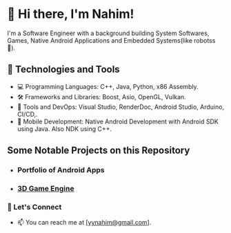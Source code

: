 

# 👋 Hi there, I'm Nahim!

I'm a  Software Engineer with a background building System Softwares, Games, Native Android Applications and Embedded Systems(like robotss 🤖).

## 🔧 Technologies and Tools

- 💻 Programming Languages: C++, Java, Python, x86 Assembly.
- 🛠️ Frameworks and Libraries: Boost, Asio, OpenGL, Vulkan.
- 🧰 Tools and DevOps: Visual Studio, RenderDoc, Android Studio, Arduino, CI/CD,.
- 🤖 Mobile Development: Native Android Development with Android SDK using Java. Also NDK using C++.

## Some Notable Projects on this Repository

- ### Portfolio of Android Apps
- ### [3D Game Engine](https://github.com/nahiim/Obsidion)



### 💬 Let's Connect

- 📫 You can reach me at [yynahim@gmail.com].
